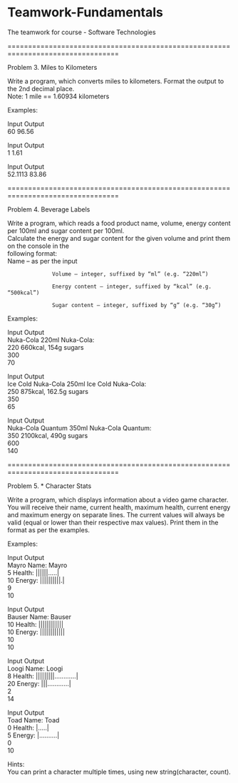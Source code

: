 # Teamwork-Fundamentals    
The teamwork for course - Software Technologies    
    
=================================================================================   
    
Problem 3.  Miles to Kilometers      
      
Write a program, which converts miles to kilometers. Format the output to the 2nd decimal place.      
Note: 1 mile == 1.60934 kilometers      
      
Examples:      
      
Input                         Output             
60                            96.56                     
    
Input                         Output            
 1                            1.61    
    
Input                         Output    
52.1113                       83.86    
    
=================================================================================   
    
Problem 4.   Beverage Labels      
      
Write a program, which reads a food product name, volume, energy content per 100ml and sugar content per 100ml.    
Calculate the energy and sugar content for the given volume and print them on the console in the    
following format:      
                  Name – as per the input       
      
                  Volume – integer, suffixed by “ml” (e.g. “220ml”)      
      
                  Energy content – integer, suffixed by “kcal” (e.g. “500kcal”)      
      
                  Sugar content – integer, suffixed by “g” (e.g. “30g”)       
      
Examples:      
      
Input                         Output      
Nuka-Cola                     220ml Nuka-Cola:      
220                           660kcal, 154g sugars      
300       
70                       
      
      
Input                         Output      
Ice Cold Nuka-Cola            250ml Ice Cold Nuka-Cola:      
250                           875kcal, 162.5g sugars      
350      
65        
      
      
Input                         Output      
Nuka-Cola Quantum             350ml Nuka-Cola Quantum:      
350                           2100kcal, 490g sugars      
600      
140       
    
=================================================================================   
    
Problem 5.   * Character Stats      
      
Write a program, which displays information about a video game character. You will receive their name, current health, maximum health, current energy and maximum energy on separate lines. The current values will always be valid (equal or lower than their respective max values). Print them in the format as per the examples.      
      
Examples:      
      
Input                         Output              
Mayro                         Name: Mayro      
5                             Health: ||||||.....|      
10                            Energy: ||||||||||.|      
9      
10         
       
Input                         Output      
Bauser                        Name: Bauser      
10                            Health: ||||||||||||      
10                            Energy: ||||||||||||      
10      
10          
      
      
      
Input                         Output              
Loogi                         Name: Loogi      
8                             Health: |||||||||............|      
20                            Energy: |||............|       
2      
14         
      
Input                         Output      
Toad                          Name: Toad      
0                             Health: |.....|      
5                             Energy: |..........|      
0      
10         
      
Hints:      
You can print a character multiple times, using new string(character, count).